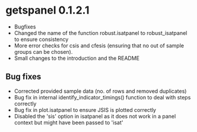 # getspanel 0.1.2.1

* Bugfixes
* Changed the name of the function robust.isatpanel to robust_isatpanel to ensure consistency
* More error checks for csis and cfesis (ensuring that no out of sample groups can be chosen).
* Small changes to the introduction and the README


## Bug fixes

* Corrected provided sample data (no. of rows and removed duplicates)
* Bug fix in internal identify_indicator_timings() function to deal with steps correctly
* Bug fix in plot.isatpanel to ensure JSIS is plotted correctly
* Disabled the 'sis' option in isatpanel as it does not work in a panel context but might have been passed to 'isat'


<!--  ## Major Changes

New package, to be filled for new releases

## Bug fixes

New package, to be filled for new releases

Referring to an issue:
(#10) -->
